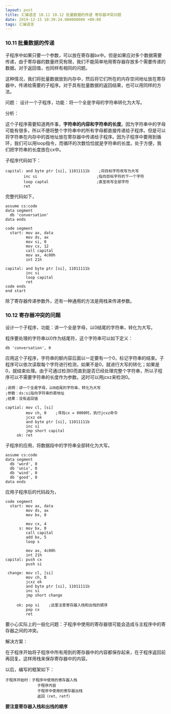 ```yaml
---
layout: post
title: 汇编语言 10.11 10.12 批量数据的传递 寄存器冲突问题
date: 2019-12-15 10:39:24.000000000 +09:00
tags: 汇编语言
---
```


### 10.11 批量数据的传递

子程序中如果只要一个参数，可以放在寄存器bx中。但是如果应对多个数据需要传递，由于寄存器的数量终究有限，我们不能简单地用寄存器存放多个需要传递的数据。对于返回值，也同样有相同的问题。

这种情况，我们将批量数据放到内存中，然后将它们所在的内存空间地址放在寄存器中，传递给需要的子程序。对于具有批量数据的返回结果，也可以用同样的方法。

问题： 设计一个子程序，功能：将一个全是字母的字符串转化为大写。

分析：

这个子程序需要知道两件事，**字符串的内容和字符串的长度**。因为字符串中的字母可能有很多，所以不便将整个字符串中的所有字母都直接传递给子程序。但是可以将字符串在内存中的首地址放在寄存器中传递给子程序。因为子程序中要用到循环，我们可以用loop指令，而循环的次数恰恰就是字符串的长度。处于方便，我们把字符串的长度放在cx中。

子程序代码如下：

```x86asm
capital: and byte ptr [si], 11011111b    ;将目标字符改写为大写
        inc si                          ;指向目标字符的下一个字符
        loop captal                     ;直至改写全部字符
        ret
```

完整代码如下，

```x86asm
assume cs:code
data segment
  db 'conversation'
data ends

code segment
  start: mov ax, data
         mov ds, ax
         mov si, 0
         mov cx, 12
         call capital
         mov ax, 4c00h
         int 21h

capital: and byte ptr [si], 11011111b
         inc si
         loop capital
         ret
code ends
end start
```
除了寄存器传递参数外，还有一种通用的方法是用栈来传递参数。

### 10.12 寄存器冲突的问题

设计一个子程序，功能：讲一个全是字母，以0结尾的字符串，转化为大写。

程序要处理的字符串以0作为结尾符，这个字符串可以如下定义：

`db 'conversation', 0`

应用这个子程序，字符串的额内容后面以一定要有一个0，标记字符串的结束。子程序可以依次读取每个字符进行检测，如果不是0，就进行大写的转化；如果是0，就结束处理。由于可通过检测0而直到是否已经处理完整个字符串，所以子程序可以不需要字符串的长度作为参数。这时可以用jcxz来检测0。

```x86asm
;说明：讲一个全是字母，以0结尾的字符串，转化为大写
;参数：ds:si指向字符串的首地址
;结果：没有返回值

captial: mov cl, [si]
         mov ch, 0    ;寻找cx = 0000时，执行jcxz命令
         jcxz ok
         and byte ptr [si], 11011111b
         inc si
         jmp short capital
     ok: ret
```
子程序的应用，将数据段中的字符串全部转化为大写。
```x86asm
assume cs:code
data segment
  db 'word', 0
  db 'unix', 0
  db 'wind', 0
  db 'good', 0
data ends
```
应用子程序后的代码段为，

```x86asm
code segment
  start: mov ax, data
         mov ds, ax
         mov bx, 0

         mov cx, 4
      s: mov bx, 0
         call capital
         add bx, 5
         loop s

         mov ax, 4c00h
         int 21h
capital: push cx
         push si

 change: mov cl, [si]
         mov ch, 0
         jcxz ok
         and byte ptr [si], 11011111b
         inc si
         jmp short change

     ok: pop si    ;这里注意寄存器入栈和出栈的顺序
         pop cx
         ret
```
要小心实际上的一般化问题：子程序中使用的寄存器很可能会造成与主程序中的寄存器之间的冲突。

解决方案：

在子程序开始将子程序中所有用到的寄存器中的内容都保存起来，在子程序返回前再回复。这样用栈来保存寄存器中的内容。

以后，编写的框架如下：

```x86asm
子程序开始时：子程序中使用的寄存器入栈
              子程序内容
              子程序中使用的寄存器出栈
              返回（ret、retf）
```
**要注意寄存器入栈和出栈的顺序**




